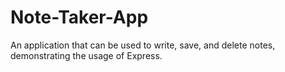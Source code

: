 # Note-Taker-App
An application that can be used to write, save, and delete notes, demonstrating the usage of Express. 
